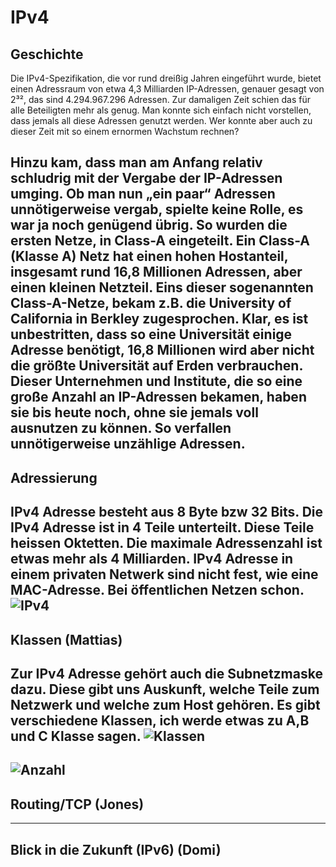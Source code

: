 # IPv4

## Geschichte



Die IPv4-Spezifikation, die vor rund dreißig Jahren eingeführt wurde, bietet einen Adressraum von etwa 4,3 Milliarden IP-Adressen, genauer gesagt von 2³², das sind 4.294.967.296 Adressen. Zur damaligen Zeit schien das für alle Beteiligten mehr als genug. Man konnte sich einfach nicht vorstellen, dass jemals all diese Adressen genutzt werden. Wer konnte aber auch zu dieser Zeit mit so einem ernormen Wachstum rechnen?

Hinzu kam, dass man am Anfang relativ schludrig mit der Vergabe der IP-Adressen umging. Ob man nun „ein paar“ Adressen unnötigerweise vergab, spielte keine Rolle, es war ja noch genügend übrig. So wurden die ersten Netze, in Class-A eingeteilt. Ein Class-A (Klasse A) Netz hat einen hohen Hostanteil, insgesamt rund 16,8 Millionen Adressen, aber einen kleinen Netzteil. Eins dieser sogenannten Class-A-Netze, bekam z.B. die University of California in Berkley zugesprochen. Klar, es ist unbestritten, dass so eine Universität einige Adresse benötigt, 16,8 Millionen wird aber nicht die größte Universität auf Erden verbrauchen. Dieser Unternehmen und Institute, die so eine große Anzahl an IP-Adressen bekamen, haben sie bis heute noch, ohne sie jemals voll ausnutzen zu können. So verfallen unnötigerweise unzählige Adressen.
----

## Adressierung

IPv4 Adresse besteht aus 8 Byte bzw 32 Bits.
Die IPv4 Adresse ist in 4 Teile unterteilt.
Diese Teile heissen Oktetten.
Die maximale Adressenzahl ist etwas mehr als 4 Milliarden.
IPv4 Adresse in einem privaten Netwerk sind nicht fest, wie eine MAC-Adresse.
Bei öffentlichen Netzen schon.
![IPv4](https://blog.keycdn.com/blog/wp-content/uploads/2016/07/ipv4-address.png "IPv4")
----
## Klassen (Mattias)
Zur IPv4 Adresse gehört auch die Subnetzmaske dazu. Diese gibt uns Auskunft,
welche Teile zum Netzwerk und welche zum Host gehören. Es gibt verschiedene
Klassen, ich werde etwas zu A,B und C Klasse sagen.
![Klassen](http://elektroniktutor.de/internet/net_pict/ipnum1.png "Klassen")
----

![Anzahl](http://netzwerkassistent.de/upload/bilder/lernmodule/11-3_2.jpg)
----
## Routing/TCP (Jones)
----
## Blick in die Zukunft (IPv6) (Domi)
